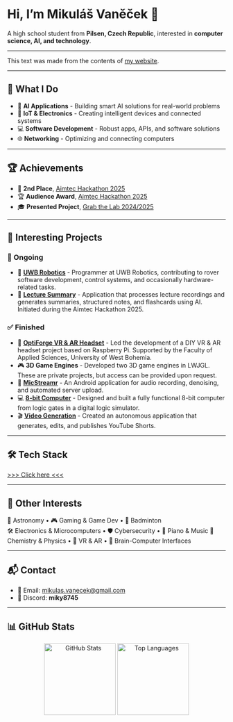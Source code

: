# Hi, I’m Mikuláš Vaněček 👋  

A high school student from **Pilsen, Czech Republic**, interested in **computer science, AI, and technology**.

---

This text was made from the contents of [my website](https://mikulas.vanecek.info/).

---

## 🚀 What I Do  
- 🤖 **AI Applications** - Building smart AI solutions for real-world problems  
- 🔌 **IoT & Electronics** - Creating intelligent devices and connected systems  
- 💻 **Software Development** - Robust apps, APIs, and software solutions  
- 🌐 **Networking** - Optimizing and connecting computers  

---

## 🏆 Achievements  
- 🥈 **2nd Place**, [Aimtec Hackathon 2025](https://youtu.be/2VA8Jc68tmQ)  
- 🏆 **Audience Award**, [Aimtec Hackathon 2025](https://youtu.be/2VA8Jc68tmQ)  
- 🎓 **Presented Project**, [Grab the Lab 2024/2025](https://youtu.be/vepe9fgT3l0)  

---

## 🔬 Interesting Projects  

### 🔄 Ongoing  
- 🤖 [**UWB Robotics**](https://github.com/UWB-Robotics) - Programmer at UWB Robotics, contributing to rover software development, control systems, and occasionally hardware-related tasks. 
- 📝 [**Lecture Summary**](https://www.mikulasske.cz/aktivity-skoly/programatori-pomahali-handicapovanym/) - Application that processes lecture recordings and generates summaries, structured notes, and flashcards using AI. Initiated during the Aimtec Hackathon 2025. 

### ✅ Finished  
- 🥽 [**OptiForge VR & AR Headset**](https://github.com/FAV-SmartGlasses) - Led the development of a DIY VR & AR headset project based on Raspberry Pi. Supported by the Faculty of Applied Sciences, University of West Bohemia.  
- 🎮 **3D Game Engines** - Developed two 3D game engines in LWJGL. These are private projects, but access can be provided upon request.
- 🎤 [**MicStreamr**](https://github.com/Miky8745/MicStreamr) - An Android application for audio recording, denoising, and automated server upload.
- 💻 [**8-bit Computer**](https://github.com/Miky8745/Assembler) - Designed and built a fully functional 8-bit computer from logic gates in a digital logic simulator.
- 🎬 [**Video Generation**](https://github.com/Miky8745/shorts-generation) - Created an autonomous application that generates, edits, and publishes YouTube Shorts.

---

## 🛠️ Tech Stack  

[>>> Click here <<<](https://mikulas.vanecek.info/#tech-stack)

---

## 🌌 Other Interests  
🔭 Astronomy • 🎮 Gaming & Game Dev • 🏸 Badminton  
🛠️ Electronics & Microcomputers • 🛡️ Cybersecurity • 🎹 Piano & Music
🧪 Chemistry & Physics • 🥽 VR & AR • 🧠 Brain-Computer Interfaces  

---

## 📬 Contact  
- 📧 Email: [mikulas.vanecek@gmail.com](mailto:mikulas.vanecek@gmail.com)  
- 💬 Discord: **miky8745**  

---

## 📊 GitHub Stats  

<p align="center">
  <img src="https://github-readme-stats.vercel.app/api?username=Miky8745&show_icons=true&theme=tokyonight" alt="GitHub Stats" height="165"/>
  <img src="https://github-readme-stats.vercel.app/api/top-langs/?username=Miky8745&layout=compact&theme=tokyonight" alt="Top Languages" height="165"/>
</p>
